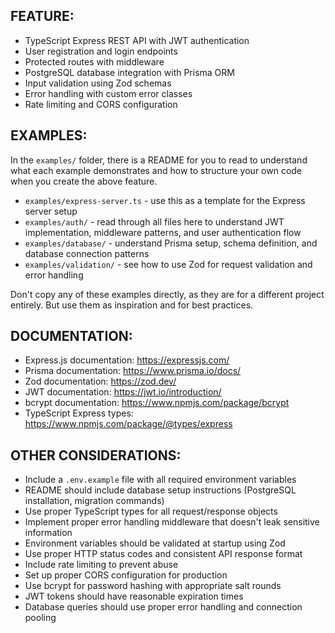 ## FEATURE:

- TypeScript Express REST API with JWT authentication
- User registration and login endpoints
- Protected routes with middleware
- PostgreSQL database integration with Prisma ORM
- Input validation using Zod schemas
- Error handling with custom error classes
- Rate limiting and CORS configuration

## EXAMPLES:

In the `examples/` folder, there is a README for you to read to understand what each example demonstrates and how to structure your own code when you create the above feature.

- `examples/express-server.ts` - use this as a template for the Express server setup
- `examples/auth/` - read through all files here to understand JWT implementation, middleware patterns, and user authentication flow
- `examples/database/` - understand Prisma setup, schema definition, and database connection patterns
- `examples/validation/` - see how to use Zod for request validation and error handling

Don't copy any of these examples directly, as they are for a different project entirely. But use them as inspiration and for best practices.

## DOCUMENTATION:

- Express.js documentation: https://expressjs.com/
- Prisma documentation: https://www.prisma.io/docs/
- Zod documentation: https://zod.dev/
- JWT documentation: https://jwt.io/introduction/
- bcrypt documentation: https://www.npmjs.com/package/bcrypt
- TypeScript Express types: https://www.npmjs.com/package/@types/express

## OTHER CONSIDERATIONS:

- Include a `.env.example` file with all required environment variables
- README should include database setup instructions (PostgreSQL installation, migration commands)
- Use proper TypeScript types for all request/response objects
- Implement proper error handling middleware that doesn't leak sensitive information
- Environment variables should be validated at startup using Zod
- Use proper HTTP status codes and consistent API response format
- Include rate limiting to prevent abuse
- Set up proper CORS configuration for production
- Use bcrypt for password hashing with appropriate salt rounds
- JWT tokens should have reasonable expiration times
- Database queries should use proper error handling and connection pooling